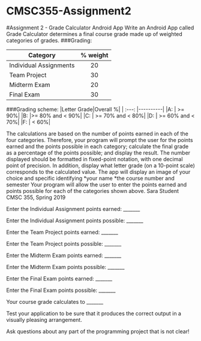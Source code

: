 # CMSC355-Assignment2
#Assignment 2 - Grade Calculator Android App
Write an Android App called Grade Calculator determines a final course grade made up of weighted categories of grades. 
###Grading:

|Category	| % weight |
|---------| :---: |
|Individual Assignments	| 20|
|Team Project	| 30|
|Midterm Exam	| 20|
|Final Exam	| 30|

###Grading scheme:
|Letter Grade|Overall %|
| :---: |----------|
|A:  | >= 90%|
|B:  |>= 80% and < 90%|
|C: | >= 70% and < 80%|
|D: | >= 60% and < 70%|
|F: | < 60%|

The calculations are based on the number of points earned in each of the four categories.  Therefore, your program will prompt the user for the points earned and the points possible in each category; calculate the final grade as a percentage of the points possible; and display the result.  The number displayed should be formatted in fixed-point notation, with one decimal point of precision. In addition, display what letter grade (on a 10-point scale) corresponds to the calculated value.
The app will display an image of your choice and specific identifying *your name
*the course number and semester
Your program will allow the user to enter the points earned and points possible for each of the categories shown above. 
   		Sara Student 
  CMSC 355, Spring 2019
   
Enter the Individual Assignment points earned: 		_______

Enter the Individual Assignment points possible: 		_______

Enter the Team Project points earned: 				_______

Enter the Team Project points possible:  			_______

Enter the Midterm Exam points earned: 				_______

Enter the Midterm Exam points possible: 			_______

Enter the Final Exam points earned: 				_______

Enter the Final Exam points possible:  			_______


   Your course grade calculates to _______

Test your application to be sure that it produces the correct output in a visually pleasing arrangement.

Ask questions about any part of the programming project that is not clear!


